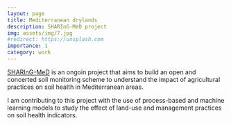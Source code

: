 ```yaml
---
layout: page
title: Mediterranean drylands
description: SHARInG-MeD project
img: assets/img/7.jpg
#redirect: https://unsplash.com
importance: 1
category: work
---
```


<a href="https://mel.cgiar.org/projects/1853">SHARInG-MeD</a> is an ongoin project that aims to build an open and concerted soil monitoring scheme to understand the impact of agricultural practices on soil health in Mediterranean areas.

I am contributing to this project with the use of process-based and machine learning models to study the effect of land-use and management practices on soil health indicators.

